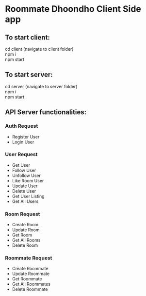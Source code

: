 # Roommate Dhoondho Client Side app

## To start client:
cd client (navigate to client folder) <br />
npm i <br />
npm start <br />

## To start server:
cd server (navigate to server folder) <br />
npm i <br />
npm start <br />

## API Server functionalities:
<h3>Auth Request</h3>
<ul>
  <li>Register User</li>
  <li>Login User</li>
</ul>

<h3>User Request</h3>
<ul>
  <li>Get User</li>
  <li>Follow User</li>
  <li>Unfollow User</li>
  <li>Like Room User</li>
  <li>Update User</li>
  <li>Delete User</li>
  <li>Get User Listing</li>
  <li>Get All Users</li>
</ul>

<h3>Room Request</h3>
<ul>
  <li>Create Room</li>
  <li>Update Room</li>
  <li>Get Room</li>
  <li>Get All Rooms</li>
  <li>Delete Room</li>
</ul>

<h3>Roommate Request</h3>
<ul>
  <li>Create Roommate</li>
  <li>Update Roommate</li>
  <li>Get Roommate</li>
  <li>Get All Roommates</li>
  <li>Delete Roommate</li>
</ul>
